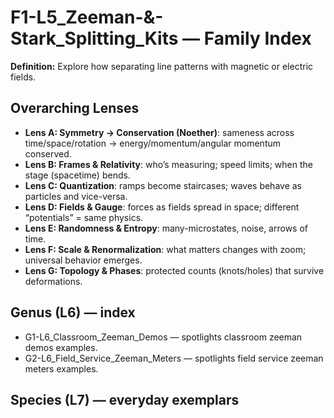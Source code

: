 # F1-L5_Zeeman-&-Stark_Splitting_Kits — Family Index
**Definition:** Explore how separating line patterns with magnetic or electric fields.

## Overarching Lenses

- **Lens A: Symmetry -> Conservation (Noether)**: sameness across time/space/rotation → energy/momentum/angular momentum conserved.
- **Lens B: Frames & Relativity**: who’s measuring; speed limits; when the stage (spacetime) bends.
- **Lens C: Quantization**: ramps become staircases; waves behave as particles and vice-versa.
- **Lens D: Fields & Gauge**: forces as fields spread in space; different “potentials” = same physics.
- **Lens E: Randomness & Entropy**: many-microstates, noise, arrows of time.
- **Lens F: Scale & Renormalization**: what matters changes with zoom; universal behavior emerges.
- **Lens G: Topology & Phases**: protected counts (knots/holes) that survive deformations.

## Genus (L6) — index
- G1-L6_Classroom_Zeeman_Demos — spotlights classroom zeeman demos examples.
- G2-L6_Field_Service_Zeeman_Meters — spotlights field service zeeman meters examples.

## Species (L7) — everyday exemplars
